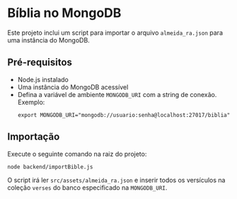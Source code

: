 # Bíblia no MongoDB

Este projeto inclui um script para importar o arquivo `almeida_ra.json` para uma instância do MongoDB.

## Pré-requisitos

- Node.js instalado
- Uma instância do MongoDB acessível
- Defina a variável de ambiente `MONGODB_URI` com a string de conexão. Exemplo:
  ```
  export MONGODB_URI="mongodb://usuario:senha@localhost:27017/biblia"
  ```

## Importação

Execute o seguinte comando na raiz do projeto:

```
node backend/importBible.js
```

O script irá ler `src/assets/almeida_ra.json` e inserir todos os versículos na coleção `verses` do banco especificado na `MONGODB_URI`.
